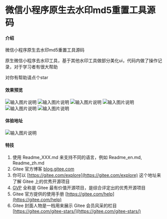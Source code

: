 # 微信小程序原生去水印md5重置工具源码

#### 介绍
微信小程序原生去水印md5重置工具源码

原生微信小程序去水印工具，基于其他水印工具做部分美化ui，代码内做了操作记录，对于学习者有很大帮助

对你有帮助请点个star

#### 效果预览


![输入图片说明](images/01.png)
![输入图片说明](images/02.jpeg)
![输入图片说明](images/03.jpeg)
![输入图片说明](images/04.jpeg)
![输入图片说明](images/05.jpeg)
![输入图片说明](images/06.jpeg)

#### 体验地址


![输入图片说明](gh_a09bef318c01_258.jpg)



#### 特技

1.  使用 Readme\_XXX.md 来支持不同的语言，例如 Readme\_en.md, Readme\_zh.md
2.  Gitee 官方博客 [blog.gitee.com](https://blog.gitee.com)
3.  你可以 [https://gitee.com/explore](https://gitee.com/explore) 这个地址来了解 Gitee 上的优秀开源项目
4.  [GVP](https://gitee.com/gvp) 全称是 Gitee 最有价值开源项目，是综合评定出的优秀开源项目
5.  Gitee 官方提供的使用手册 [https://gitee.com/help](https://gitee.com/help)
6.  Gitee 封面人物是一档用来展示 Gitee 会员风采的栏目 [https://gitee.com/gitee-stars/](https://gitee.com/gitee-stars/)
